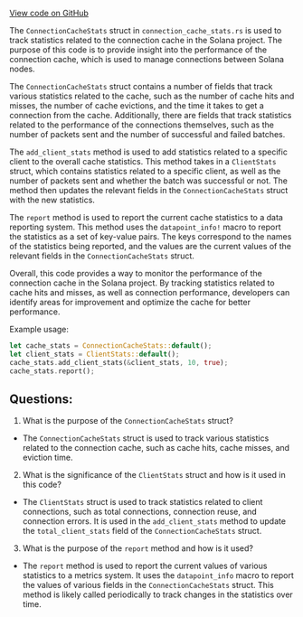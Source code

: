 [View code on GitHub](https://github.com/solana-labs/solana/blob/master/connection-cache/src/connection_cache_stats.rs)

The `ConnectionCacheStats` struct in `connection_cache_stats.rs` is used to track statistics related to the connection cache in the Solana project. The purpose of this code is to provide insight into the performance of the connection cache, which is used to manage connections between Solana nodes. 

The `ConnectionCacheStats` struct contains a number of fields that track various statistics related to the cache, such as the number of cache hits and misses, the number of cache evictions, and the time it takes to get a connection from the cache. Additionally, there are fields that track statistics related to the performance of the connections themselves, such as the number of packets sent and the number of successful and failed batches. 

The `add_client_stats` method is used to add statistics related to a specific client to the overall cache statistics. This method takes in a `ClientStats` struct, which contains statistics related to a specific client, as well as the number of packets sent and whether the batch was successful or not. The method then updates the relevant fields in the `ConnectionCacheStats` struct with the new statistics. 

The `report` method is used to report the current cache statistics to a data reporting system. This method uses the `datapoint_info!` macro to report the statistics as a set of key-value pairs. The keys correspond to the names of the statistics being reported, and the values are the current values of the relevant fields in the `ConnectionCacheStats` struct. 

Overall, this code provides a way to monitor the performance of the connection cache in the Solana project. By tracking statistics related to cache hits and misses, as well as connection performance, developers can identify areas for improvement and optimize the cache for better performance. 

Example usage:

```rust
let cache_stats = ConnectionCacheStats::default();
let client_stats = ClientStats::default();
cache_stats.add_client_stats(&client_stats, 10, true);
cache_stats.report();
```
## Questions: 
 1. What is the purpose of the `ConnectionCacheStats` struct?
- The `ConnectionCacheStats` struct is used to track various statistics related to the connection cache, such as cache hits, cache misses, and eviction time.

2. What is the significance of the `ClientStats` struct and how is it used in this code?
- The `ClientStats` struct is used to track statistics related to client connections, such as total connections, connection reuse, and connection errors. It is used in the `add_client_stats` method to update the `total_client_stats` field of the `ConnectionCacheStats` struct.

3. What is the purpose of the `report` method and how is it used?
- The `report` method is used to report the current values of various statistics to a metrics system. It uses the `datapoint_info` macro to report the values of various fields in the `ConnectionCacheStats` struct. This method is likely called periodically to track changes in the statistics over time.